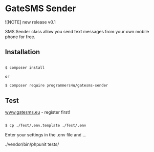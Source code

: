 # GateSMS Sender
![NOTE]
new release v0.1

SMS Sender class allow you send text messages from your own mobile phone for free.

## Installation

```bash

$ composer install

or

$ composer require programmers4u/gatesms-sender

```

## Test

www.gatesms.eu - register first!

```bash

$ cp ./Test/.env.template ./Test/.env

```

Enter your settings in the .env file and ...

./vendor/bin/phpunit tests/
